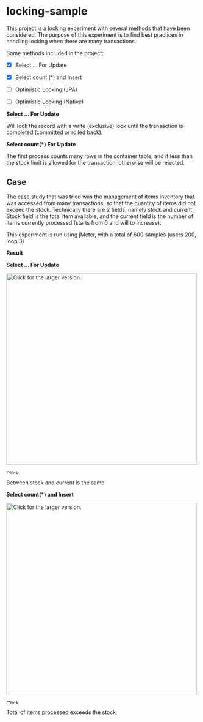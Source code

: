 # locking-sample

This project is a locking experiment with several methods that have been considered. The purpose of this experiment is to find best practices in handling locking when there are many transactions.

Some methods included in the project:

- [x] Select ... For Update
- [x] Select count (*) and Insert
- [ ] Optimistic Locking (JPA)
- [ ] Optimistic Locking (Native)


**Select ... For Update**

Will lock the record with a write (exclusive) lock until the transaction is completed (committed or rolled back).


**Select count(\*) For Update**

The first process counts many rows in the container table, and if less than the stock limit is allowed for the transaction, otherwise will be rejected.


Case
-----

The case study that was tried was the management of items inventory that was accessed from many transactions, so that the quantity of items did not exceed the stock. Technically there are 2 fields, namely stock and current. Stock field is the total item available, and the current field is the number of items currently processed (starts from 0 and will to increase).

This experiment is run using jMeter, with a total of 600 samples (users 200, loop 3)

**Result**

**Select ... For Update**

<a href="https://drive.google.com/uc?export=view&id=1B72vBNqu-kFGf6HdO4q_pbUqaBVKnbBP"><img src="https://drive.google.com/uc?export=view&id=1B72vBNqu-kFGf6HdO4q_pbUqaBVKnbBP" style="width: 500px; max-width: 100%; height: auto" title="Click for the larger version." /></a>

<a href="https://drive.google.com/uc?export=view&id=1gEjSSdEjvAQttbYof3RnjumeqmDvHqvx"><img src="https://drive.google.com/uc?export=view&id=1gEjSSdEjvAQttbYof3RnjumeqmDvHqvx" style="width: 50px; max-width: 50%; height: 10px" title="Click for the larger version." /></a>

Between stock and current is the same.

**Select count(\*) and Insert**

<a href="https://drive.google.com/uc?export=view&id=1knZZ2kBJHJtHoqMb57RwSliK66OWLqTG"><img src="https://drive.google.com/uc?export=view&id=1knZZ2kBJHJtHoqMb57RwSliK66OWLqTG" style="width: 500px; max-width: 100%; height: auto" title="Click for the larger version." /></a>

<a href="https://drive.google.com/uc?export=view&id=1uZUk9vdv7zmRWkbX4LQRaiacjG2LwnjL"><img src="https://drive.google.com/uc?export=view&id=1uZUk9vdv7zmRWkbX4LQRaiacjG2LwnjL" style="width: 50px; max-width: 50%; height: 10px" title="Click for the larger version." /></a>

Total of items processed exceeds the stock
